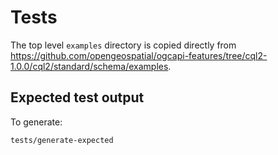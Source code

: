 # Tests

The top level `examples` directory is copied directly from <https://github.com/opengeospatial/ogcapi-features/tree/cql2-1.0.0/cql2/standard/schema/examples>.

## Expected test output

To generate:

```shell
tests/generate-expected
```
